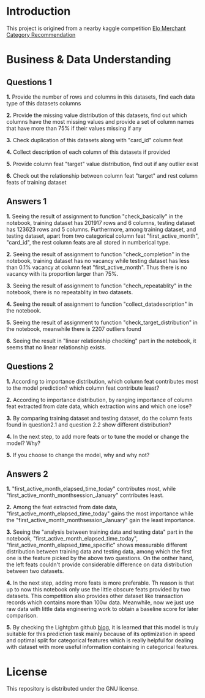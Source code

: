 # Introduction

This project is origined from
a nearby kaggle competition [Elo Merchant Category Recommendation](https://www.kaggle.com/c/elo-merchant-category-recommendation)

# Business & Data Understanding

## Questions 1

**1.** Provide the number of rows and columns in this datasets, find each data type of this datasets columns

**2.** Provide the missing value distribution of this datasets, find out which columns have the most missing values and provide a set of column names that have more than 75% if their values missing if any

**3.** Check duplication of this datasets along with "card_id" column feat

**4.** Collect description of each column of this datasets if provided

**5.** Provide column feat "target" value distribution, find out if any outlier exist

**6.** Check out the relationship between column feat "target" and rest column feats of training dataset

## Answers 1

**1.** Seeing the result of assignment to function "check_basically" in the notebook, training dataset has 201917 rows and 6 columns, testing dataset has 123623 rows and 5 columns. Furthermore, among training dataset, and testing dataset, apart from two categorical column feat "first_active_month", "card_id", the rest column feats are all stored in numberical type.

**2.** Seeing the result of assignment to function "check_completion" in the notebook, training dataset has no vacancy while testing dataset has less than 0.1% vacancy at column feat "first_active_month". Thus there is no vacancy with its proportion larger than 75%.

**3.** Seeing the result of assignment to function "chech_repeatablity" in the notebook, there is no repeatablity in two datasets.

**4.** Seeing the result of assignment to function "collect_datadescription" in the notebook.

**5.** Seeing the result of assignment to function "check_target_distribution" in the notebook, meanwhile there is 2207 outliers found

**6.** Seeing the result in "linear relationship checking" part in the notebook, it seems that no linear relationship exists. 

## Questions 2

**1.** According to importance distribution, which column feat contributes most to the model prediction? which column feat contribute least?

**2.** According to importance distribution, by ranging importance of column feat extracted from date data, which extraction wins and which one lose?

**3.** By comparing training dataset and testing dataset, do the column feats found in question2.1 and question 2.2 show different distribution?

**4.** In the next step, to add more feats or to tune the model or change the model? Why?

**5.** If you choose to change the model, why and why not?

## Answers 2

**1.** "first_active_month_elapsed_time_today" contributes most, while "first_active_month_monthsession_January" contributes least. 

**2.** Among the feat extracted from date data, "first_active_month_elapsed_time_today" gains the most importance while the "first_active_month_monthsession_January" gain the least importance.

**3.** Seeing the "analysis between training data and testing data" part in the notebook, "first_active_month_elapsed_time_today", "first_active_month_elapsed_time_specific" shows measurable different distribution between training data and testing data, among which the first one is the feature picked by the above two questions. On the onther hand, the left feats couldn't provide considerable difference on data distribution between two datasets. 

**4.** In the next step, adding more feats is more preferable. Th reason is that up to now this notebook only use the little obscure feats provided by two datasets. This competition also provides other dataset like transaction records which contains more than 100w data. Meanwhile, now we just use raw data with little data engineering work to obtain a baseline score for later comparison.

**5.** By checking the Lightgbm github [blog](https://github.com/Microsoft/LightGBM), it is learned that this model is truly suitable for this prediction task mainly because of its optimization in speed and optimal split for categorical features which is really helpful for dealing with dataset with more useful information containing in categorical features.

# License

This repository is distributed under the GNU license.
